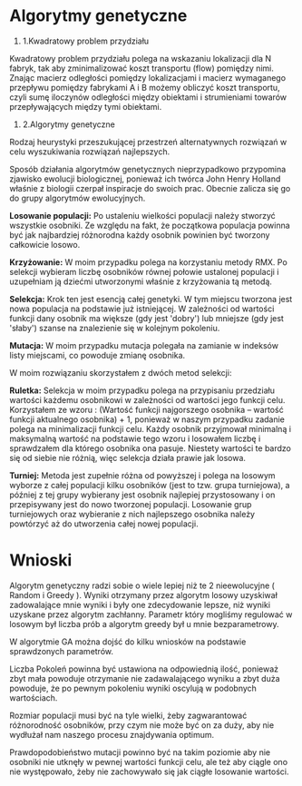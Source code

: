 #

# Algorytmy genetyczne

1. 1.Kwadratowy problem przydziału

Kwadratowy problem przydziału polega na wskazaniu lokalizacji dla N fabryk, tak aby zminimalizować koszt transportu (flow) pomiędzy nimi. Znając macierz odległości pomiędzy lokalizacjami i macierz wymaganego przepływu pomiędzy fabrykami A i B możemy obliczyć koszt transportu, czyli sumę iloczynów odległości między obiektami i strumieniami towarów przepływających między tymi obiektami.

1. 2.Algorytmy genetyczne

Rodzaj heurystyki przeszukującej przestrzeń alternatywnych rozwiązań w celu wyszukiwania rozwiązań najlepszych.

Sposób działania algorytmów genetycznych nieprzypadkowo przypomina zjawisko ewolucji biologicznej, ponieważ ich twórca John Henry Holland właśnie z biologii czerpał inspiracje do swoich prac. Obecnie zalicza się go do grupy algorytmów ewolucyjnych.



**Losowanie populacji:** Po ustaleniu wielkości populacji należy stworzyć wszystkie osobniki. Ze względu na fakt, że początkowa populacja powinna być jak najbardziej różnorodna każdy osobnik powinien być tworzony całkowicie losowo.

**Krzyżowanie:** W moim przypadku polega na korzystaniu metody RMX. Po selekcji wybieram liczbę osobników równej połowie ustalonej populacji i uzupełniam ją dziećmi utworzonymi właśnie z krzyżowania tą metodą.

**Selekcja:** Krok ten jest esencją całej genetyki. W tym miejscu tworzona jest nowa populacja na podstawie już istniejącej. W zależności od wartości funkcji dany osobnik ma większe (gdy jest &#39;dobry&#39;) lub mniejsze (gdy jest &#39;słaby&#39;) szanse na znalezienie się w kolejnym pokoleniu.

**Mutacja:** W moim przypadku mutacja polegała na zamianie w indeksów listy miejscami, co powoduje zmianę osobnika.

W moim rozwiązaniu skorzystałem z dwóch metod selekcji:

**Ruletka:** Selekcja w moim przypadku polega na przypisaniu przedziału wartości każdemu osobnikowi w zależności od wartości jego funkcji celu. Korzystałem ze wzoru : (Wartość funkcji najgorszego osobnika – wartość funkcji aktualnego osobnika) + 1, ponieważ w naszym przypadku zadanie polega na minimalizacji funkcji celu. Każdy osobnik przyjmował minimalną i maksymalną wartość na podstawie tego wzoru i losowałem liczbę i sprawdzałem dla którego osobnika ona pasuje. Niestety wartości te bardzo się od siebie nie różnią, więc selekcja działa prawie jak losowa.

**Turniej:** Metoda jest zupełnie różna od powyższej i polega na losowym wyborze z całej populacji kilku osobników (jest to tzw. grupa turniejowa), a później z tej grupy wybierany jest osobnik najlepiej przystosowany i on przepisywany jest do nowo tworzonej populacji. Losowanie grup turniejowych oraz wybieranie z nich najlepszego osobnika należy powtórzyć aż do utworzenia całej nowej populacji.

# Wnioski

Algorytm genetyczny radzi sobie o wiele lepiej niż te 2 nieewolucyjne ( Random i Greedy ). Wyniki otrzymany przez algorytm losowy uzyskiwał zadowalające mnie wyniki i były one zdecydowanie lepsze, niż wyniki uzyskane przez algorytm zachłanny. Parametr który mogliśmy regulować w losowym był liczba prób a algorytm greedy był u mnie bezparametrowy.

W algorytmie GA można dojść do kilku wniosków na podstawie sprawdzonych parametrów.

Liczba Pokoleń powinna być ustawiona na odpowiednią ilość, ponieważ zbyt mała powoduje otrzymanie nie zadawalającego wyniku a zbyt duża powoduje, że po pewnym pokoleniu wyniki oscylują w podobnych wartościach.

Rozmiar populacji musi  być na tyle wielki, żeby zagwarantować różnorodność osobników, przy czym nie może być on za duży, aby nie wydłużał nam naszego procesu znajdywania optimum.

Prawdopodobieństwo mutacji powinno być na takim poziomie aby nie osobniki nie utknęły w pewnej wartości funkcji celu, ale też aby ciągle ono nie występowało, żeby nie zachowywało się jak ciągłe losowanie wartości.